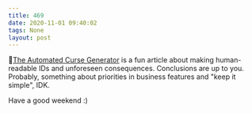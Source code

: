 ```yaml
---
title: 469
date: 2020-11-01 09:40:02
tags: None
layout: post
---
```


📄[The Automated Curse Generator](http://thedailywtf.com/articles/The-Automated-Curse-Generator) is a fun article about making human-readable IDs and unforeseen consequences. Conclusions are up to you. Probably, something about priorities in business features and "keep it simple", IDK. 

Have a good weekend :)
